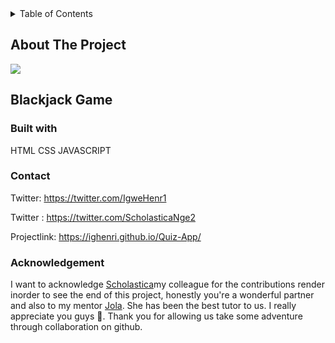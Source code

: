 
<!-- TABLE OF CONTENTS -->
<details>
  <summary>Table of Contents</summary>
  <ol>
    <li>
      <a href="#about-the-project">About The Project</a>
      <ul>
        <li><a href="#built-with">Built With</a></li>
      </ul>
    </li>
    <li>
      <a href="#getting-started">Getting Started</a>s
    </li>
    <li><a href="#contact">Contact</a></li>
    <li><a href="#acknowledgments">Acknowledgments</a></li>
  </ol>
</details>



<!-- ABOUT THE PROJECT -->
## About The Project

![](./dev%20quiz.png)

## Blackjack Game



### Built with

HTML
CSS
JAVASCRIPT

### Contact
Twitter: https://twitter.com/IgweHenr1

Twitter : https://twitter.com/ScholasticaNge2

Projectlink: https://ighenri.github.io/Quiz-App/


### Acknowledgement 

I want to acknowledge [Scholastica](https://twitter.com/ScholasticaNge2)my colleague for the contributions render inorder to see the end of this project, honestly you're a wonderful partner and also to my mentor [Jola](https://twitter.com/jolah99). She has been the best tutor to us. I really appreciate you guys 💝. Thank you for allowing us take some adventure through collaboration on github.